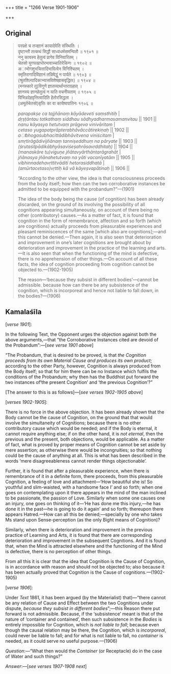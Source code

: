 +++
title = "1266 Verse 1901-1906"

+++
## Original 
>
> परपक्षे च तज्ज्ञानं कायादेवेति संस्थितिः ।  
> दृष्टान्तौ तत्कथं सिद्धौ साध्यधर्मसमन्वितौ ॥ १९०१ ॥  
> ननु कायस्य हेतुत्वं प्रागेव विनिवारितम् ।  
> चेतसो युगपत्प्राप्तेरभावाच्चातिरेकिणः ॥ १९०२ ॥  
> अाभोगशुभचित्तादिभावित्वेन विनिश्चितम् ।  
> स्मृतिरागादिविज्ञानं तन्निषेद्धुं न पार्यते ॥ १९०३ ॥  
> (श्रुतशिल्पादिकाभ्यासविशेषह्रासवृद्धितः) ॥ १९०४ ॥  
> (मनस्कारे तु)विगुणे ज्ञातव्यार्थान्तराग्रहात् ।  
> ज्ञानस्य ज्ञानहेतुत्वं न याति वचनीयताम् ॥ १९०५ ॥  
> विभिन्नदेहवृत्तित्वादिति हेतोरसिद्धता ।  
> (अमूर्तचेतसो)वृत्तिः का वा कायेष्वपातिनः १९०६ ॥ 
>
> *parapakṣe ca tajjñānaṃ kāyādeveti saṃsthitiḥ* \|  
> *dṛṣṭāntau tatkathaṃ siddhau sādhyadharmasamanvitau* \|\| 1901 \|\|  
> *nanu kāyasya hetutvaṃ prāgeva vinivāritam* \|  
> *cetaso yugapatprāpterabhāvāccātirekiṇaḥ* \|\| 1902 \|\|  
> *aाbhogaśubhacittādibhāvitvena viniścitam* \|  
> *smṛtirāgādivijñānaṃ tanniṣeddhuṃ na pāryate* \|\| 1903 \|\|  
> *(śrutaśilpādikābhyāsaviśeṣahrāsavṛddhitaḥ)* \|\| 1904 \|\|  
> *(manaskāre tu)viguṇe jñātavyārthāntarāgrahāt* \|  
> *jñānasya jñānahetutvaṃ na yāti vacanīyatām* \|\| 1905 \|\|  
> *vibhinnadehavṛttitvāditi hetorasiddhatā* \|  
> *(amūrtacetaso)vṛttiḥ kā vā kāyeṣvapātinaḥ* \|\| 1906 \|\| 
>
> “According to the other view, the idea is that consciousness proceeds from the body itself; how then can the two corroborative instances be admitted to be equipped with the probandum?”—(1901) 
>
> The idea of the body being the cause (of cognition) has been already discarded, on the ground of its involving the possibility of all cognitions appearing simultaneously, on account of there being no other (contributory) causes.—As a matter of fact, it is found that cognition in the form of remembrance, affection and so forth (which are cognitions) actually proceeds from pleasurable experiences and pleasant reminiscences of the same [which also are cognitions];—and this cannot be denied.—Then again, it is also seen that deterioration and improvement in one’s later cognitions are brought about by deterioration and improvement in the practice of the learning and arts.—It is also seen that when the functioning of the mind is defective, there is no apprehension of other things.—On account of all these facts, the idea of cognition proceeding from cognition cannot be objected to.—(1902-1905) 
>
> The reason—‘because they subsist in different bodies’—cannot be admissible. because how can there be any subsistence of the cognition, which is incorporeal and hence not liable to fall down, in the bodies?—(1906)



## Kamalaśīla

[*verse 1901*]:

In the following Text, the Opponent urges the objection against both the above arguments,—that “the Corroborative Instances cited are devoid of the Probandum”:—[*see verse 1901 above*]

“The Probandum, that is desired to be proved, is that *the Cognition proceeds from its own Material Cause and produces its own product*; according to the other Party, however, Cognition is always produced from the Body itself; so that for him there can be no Instance which fulfils the conditions of the Probandum; why then has the Buddhist put forward the two instances of⁽the present Cognition’ and ‘the previous Cognition’?”

[The answer to this is as follows]—[*see verses 1902-1905 above*]

[*verses 1902-1905*]:

There is no force in the above objection. It has been already shown that the Body cannot be the cause of Cognition, on the ground that that would involve the simultaneity of Cognitions; because there is no other contributory cause which would be needed; and if the Body is eternal, it cannot require anything else; if on the other hand, it is *not eternal*, then the previous and the present, both objections, would be applicable. As a matter of fact, what is proved by proper means of Cognition cannot be set aside by mere assertion; as otherwise there would be incongruities; so that nothing could be the cause of anything at all. This is what has been described in the words ‘mere disagreeableness cannot render things objectionable’.

Further, it is found that after a pleasurable experience, when there is remembrance of it in a definite form, there proceeds, from this pleasurable Cognition, a feeling of love and attachment—‘How beautiful she is! So youthful and slim-waisted, with a handsome face I’ and so forth; when one goes on contemplating upon it there appears in the mind of the man inclined to be passionate, the passion of Love. Similarly when some one causes one an injury, one goes on thinking of it—‘He has done me this injury,—he has done it in the past—he is going to do it again’ and so forth; thereupon there appears Hatred.—How can all this be denied;—specially by one who takes Ms stand upon Sense-perception (as the only Bight means of Cognition)?

Similarly, when there is deterioration and improvement in the previous practice of Learning and Arts, it is found that there are corresponding deterioration and improvement in the subsequent Cognitions. And it is found that, when the Mind is attracted elsewhere and the functioning of the Mind is defective, there is no perception of other things.

From all this it is clear that the idea that Cognition is the Cause of Cognition, is in accordance with reason and should not be objected to; also because it has been actually proved that Cognition is the Cause of cognitions.—(1902-1905)

[*verse 1906*]:

Under *Text* 1861, it has been argued (by the Materialist) that)—“there cannot be any relation of Cause and Effect between the two Cognitions under dispute, *because they subsist in different bodies*”;—this Reason there put forward is not admissible. Because, if the ‘subsistence’ meant is that of the nature of ‘container and contained’, then such subsistence in the *Bodies* is entirely impossible for Cognition, which is *not liable to fall*; because even though the causal relation may be there, the Cognition, which is *incorporeal*, could never be liable to fall; and for what is not liable to fall, no *container* is needed, as it could serve no useful purpose.—(1906)

*Question*:—“What then would the *Container* (or Receptacle) do in the case of Water and such things?”

*Answer*:—[*see verses 1907-1908 next*]


